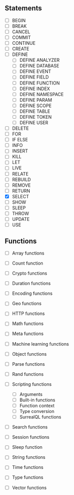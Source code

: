 ## Statements

- [ ] BEGIN
- [ ] BREAK
- [ ] CANCEL
- [ ] COMMIT
- [ ] CONTINUE
- [ ] CREATE
- [ ] DEFINE
    - [ ] DEFINE ANALYZER
    - [ ] DEFINE DATABASE
    - [ ] DEFINE EVENT
    - [ ] DEFINE FIELD
    - [ ] DEFINE FUNCTION
    - [ ] DEFINE INDEX
    - [ ] DEFINE NAMESPACE
    - [ ] DEFINE PARAM
    - [ ] DEFINE SCOPE
    - [ ] DEFINE TABLE
    - [ ] DEFINE TOKEN
    - [ ] DEFINE USER
- [ ] DELETE
- [ ] FOR
- [ ] IF ELSE
- [ ] INFO
- [ ] INSERT
- [ ] KILL
- [ ] LET
- [ ] LIVE
- [ ] RELATE
- [ ] REBUILD
- [ ] REMOVE
- [ ] RETURN
- [x] SELECT
- [ ] SHOW
- [ ] SLEEP
- [ ] THROW
- [ ] UPDATE
- [ ] USE

## Functions

- [ ] Array functions
- [ ] Count function
- [ ] Crypto functions
- [ ] Duration functions
- [ ] Encoding functions
- [ ] Geo functions
- [ ] HTTP functions
- [ ] Math functions
- [ ] Meta functions
- [ ] Machine learning functions
- [ ] Object functions
- [ ] Parse functions
- [ ] Rand functions
- [ ] Scripting functions
    - [ ] Arguments
    - [ ] Built-in functions
    - [ ] Function context
    - [ ] Type conversion
    - [ ] SurrealQL functions
- [ ] Search functions
- [ ] Session functions
- [ ] Sleep function
- [ ] String functions
- [ ] Time functions
- [ ] Type functions
- [ ] Vector functions

